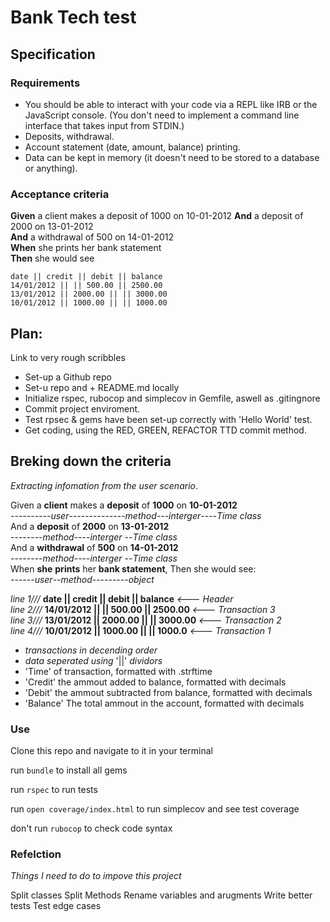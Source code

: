 # Bank Tech test

## Specification

### Requirements

* You should be able to interact with your code via a REPL like IRB or the JavaScript console.  (You don't need to implement a command line interface that takes input from STDIN.)
* Deposits, withdrawal.
* Account statement (date, amount, balance) printing.
* Data can be kept in memory (it doesn't need to be stored to a database or anything).

### Acceptance criteria

**Given** a client makes a deposit of 1000 on 10-01-2012
**And** a deposit of 2000 on 13-01-2012  
**And** a withdrawal of 500 on 14-01-2012  
**When** she prints her bank statement  
**Then** she would see

```
date || credit || debit || balance
14/01/2012 || || 500.00 || 2500.00
13/01/2012 || 2000.00 || || 3000.00
10/01/2012 || 1000.00 || || 1000.00

```

## Plan:

Link to very rough scribbles

* Set-up a Github repo
* Set-u repo and + README.md locally
* Initialize rspec, rubocop and simplecov in Gemfile, aswell as .gitingnore
* Commit project enviroment.
* Test rpsec & gems have been set-up correctly with 'Hello World' test.
* Get coding, using the RED, GREEN, REFACTOR TTD commit method.

## Breking down the criteria

*Extracting infomation from the user scenario*.

Given a **client** makes a **deposit** of **1000** on **10-01-2012**  <br>
----------*user*--------------*method*---*interger*----*Time class* <br>
And a **deposit** of **2000** on **13-01-2012**  <br>
--------*method*----*interger* --*Time class* <br>
And a **withdrawal** of **500** on **14-01-2012** <br>
--------*method*----*interger* --*Time class* <br>
When **she** **prints** her **bank statement**, Then she would see: <br>
------*user*--*method*---------*object* <br>

*line 1///* **date || credit || debit || balance** *<--- Header* <br>
*line 2///* **14/01/2012 || || 500.00 || 2500.00** *<--- Transaction 3* <br>
*line 3///* **13/01/2012 || 2000.00 || || 3000.00** *<--- Transaction 2* <br>
*line 4///* **10/01/2012 || 1000.00 || || 1000.0** *<--- Transaction 1* <br>
- *transactions in decending order* <br>
- *data seperated using* '||' *dividors* <br>
- 'Time' of transaction, formatted with .strftime
- 'Credit' the ammout added to balance, formatted with decimals
- 'Debit' the ammout subtracted from balance, formatted with decimals
- 'Balance' The total ammout in the account, formatted with decimals

### Use

Clone this repo and navigate to it in your terminal

run `bundle` to install all gems

run `rspec` to run tests

run `open coverage/index.html` to run simplecov and see test coverage

don't run `rubocop` to check code syntax


### Refelction

*Things I need to do to impove this project*

Split classes
Split Methods
Rename variables and arugments
Write better tests
Test edge cases
